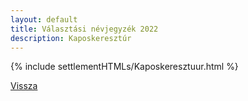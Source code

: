 ```yaml
---
layout: default
title: Választási névjegyzék 2022
description: Kaposkeresztúr
---
```


{% include settlementHTMLs/Kaposkeresztuur.html %}

[Vissza](./)